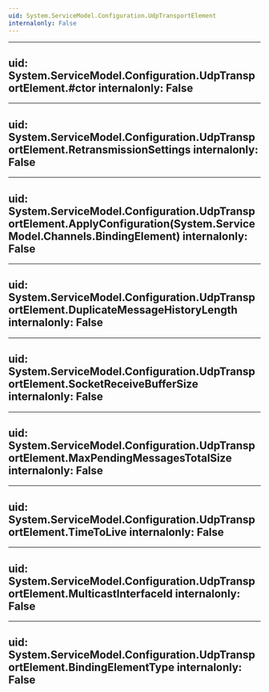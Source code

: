 ```yaml
---
uid: System.ServiceModel.Configuration.UdpTransportElement
internalonly: False
---
```


---
uid: System.ServiceModel.Configuration.UdpTransportElement.#ctor
internalonly: False
---

---
uid: System.ServiceModel.Configuration.UdpTransportElement.RetransmissionSettings
internalonly: False
---

---
uid: System.ServiceModel.Configuration.UdpTransportElement.ApplyConfiguration(System.ServiceModel.Channels.BindingElement)
internalonly: False
---

---
uid: System.ServiceModel.Configuration.UdpTransportElement.DuplicateMessageHistoryLength
internalonly: False
---

---
uid: System.ServiceModel.Configuration.UdpTransportElement.SocketReceiveBufferSize
internalonly: False
---

---
uid: System.ServiceModel.Configuration.UdpTransportElement.MaxPendingMessagesTotalSize
internalonly: False
---

---
uid: System.ServiceModel.Configuration.UdpTransportElement.TimeToLive
internalonly: False
---

---
uid: System.ServiceModel.Configuration.UdpTransportElement.MulticastInterfaceId
internalonly: False
---

---
uid: System.ServiceModel.Configuration.UdpTransportElement.BindingElementType
internalonly: False
---
